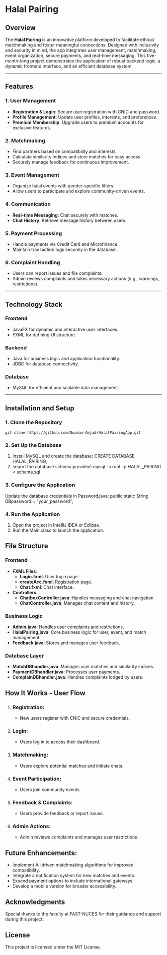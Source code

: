 # Halal Pairing

## Overview
The **Halal Pairing** is an innovative platform developed to facilitate ethical matchmaking and foster meaningful connections. Designed with inclusivity and security in mind, the app integrates user management, matchmaking, event organization, secure payments, and real-time messaging. This five-month-long project demonstrates the application of robust backend logic, a dynamic frontend interface, and an efficient database system.

---

## Features

### **1. User Management**
- **Registration & Login**: Secure user registration with CNIC and password.
- **Profile Management**: Update user profiles, interests, and preferences.
- **Premium Membership**: Upgrade users to premium accounts for exclusive features.

### **2. Matchmaking**
- Find partners based on compatibility and interests.
- Calculate similarity indices and store matches for easy access.
- Securely manage feedback for continuous improvement.

### **3. Event Management**
- Organize halal events with gender-specific filters.
- Allow users to participate and explore community-driven events.

### **4. Communication**
- **Real-time Messaging**: Chat securely with matches.
- **Chat History**: Retrieve message history between users.

### **5. Payment Processing**
- Handle payments via Credit Card and Microfinance.
- Maintain transaction logs securely in the database.

### **6. Complaint Handling**
- Users can report issues and file complaints.
- Admin reviews complaints and takes necessary actions (e.g., warnings, restrictions).

---

## Technology Stack

### **Frontend**
- JavaFX for dynamic and interactive user interfaces.
- FXML for defining UI structure.

### **Backend**
- Java for business logic and application functionality.
- JDBC for database connectivity.

### **Database**
- MySQL for efficient and scalable data management.

---

## Installation and Setup

### **1. Clone the Repository**
    git clone https://github.com/Nouman-Amjad/HalalPairingApp.git
### **2. Set Up the Database**
1. Install MySQL and create the database:
    CREATE DATABASE HALAL_PAIRING;
2. Import the database schema provided:
    mysql -u root -p HALAL_PAIRING < schema.sql
### **3. Configure the Application**
Update the database credentials in Password.java:
    public static String DBpassword = "your_password";
### **4. Run the Application**
1. Open the project in IntelliJ IDEA or Eclipse.
2. Run the Main class to launch the application. 

## File Structure
### Frontend
- **FXML Files**: 
    - **Login.fxml**: User login page. 
    - **createAcc.fxml**: Registration page.
    - **Chat.fxml**: Chat interface.
- **Controllers**:
    - **ChatboxController.java**: Handles messaging and chat navigation.
    - **ChatController.java**: Manages chat content and history.
### Business Logic
- **Admin.java**: Handles user complaints and restrictions.
- **HalalPairing.java**: Core business logic for user, event, and match management.
- **Feedback.java**: Stores and manages user feedback.
### Database Layer
- **MatchDBhandler.java**: Manages user matches and similarity indices.
- **PaymentDBhandler.java**: Processes user payments.
- **ComplainDBhandler.java**: Handles complaints lodged by users.

## How It Works - User Flow
1. ### Registration:
    - New users register with CNIC and secure credentials.
2. ### Login:
    - Users log in to access their dashboard.
3. ### Matchmaking:
    - Users explore potential matches and initiate chats.
4. ### Event Participation:
    - Users join community events.
5. ### Feedback & Complaints:
    - Users provide feedback or report issues.
6. ### Admin Actions:
    - Admin reviews complaints and manages user restrictions.

## Future Enhancements:
- Implement AI-driven matchmaking algorithms for improved compatibility.
- Integrate a notification system for new matches and events.
- Expand payment options to include international gateways.
- Develop a mobile version for broader accessibility.

## Acknowledgments
Special thanks to the faculty at FAST-NUCES for their guidance and support during this project.

## License
This project is licensed under the MIT License.